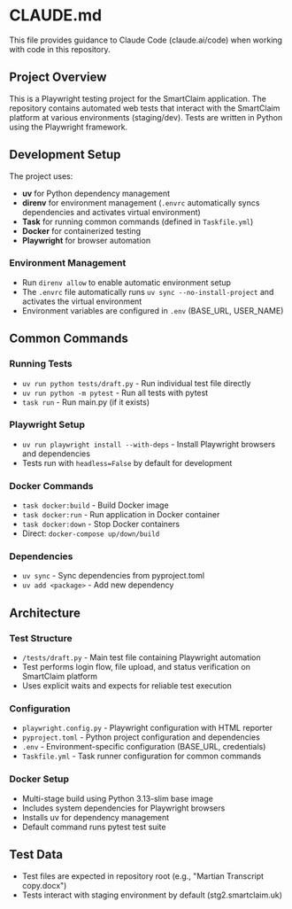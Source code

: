 # CLAUDE.md

This file provides guidance to Claude Code (claude.ai/code) when working with code in this repository.

## Project Overview

This is a Playwright testing project for the SmartClaim application. The repository contains automated web tests that interact with the SmartClaim platform at various environments (staging/dev). Tests are written in Python using the Playwright framework.

## Development Setup

The project uses:
- **uv** for Python dependency management 
- **direnv** for environment management (`.envrc` automatically syncs dependencies and activates virtual environment)
- **Task** for running common commands (defined in `Taskfile.yml`)
- **Docker** for containerized testing
- **Playwright** for browser automation

### Environment Management
- Run `direnv allow` to enable automatic environment setup
- The `.envrc` file automatically runs `uv sync --no-install-project` and activates the virtual environment
- Environment variables are configured in `.env` (BASE_URL, USER_NAME)

## Common Commands

### Running Tests
- `uv run python tests/draft.py` - Run individual test file directly
- `uv run python -m pytest` - Run all tests with pytest
- `task run` - Run main.py (if it exists)

### Playwright Setup
- `uv run playwright install --with-deps` - Install Playwright browsers and dependencies
- Tests run with `headless=False` by default for development

### Docker Commands
- `task docker:build` - Build Docker image
- `task docker:run` - Run application in Docker container  
- `task docker:down` - Stop Docker containers
- Direct: `docker-compose up/down/build`

### Dependencies
- `uv sync` - Sync dependencies from pyproject.toml
- `uv add <package>` - Add new dependency

## Architecture

### Test Structure
- `/tests/draft.py` - Main test file containing Playwright automation
- Test performs login flow, file upload, and status verification on SmartClaim platform
- Uses explicit waits and expects for reliable test execution

### Configuration
- `playwright.config.py` - Playwright configuration with HTML reporter
- `pyproject.toml` - Python project configuration and dependencies
- `.env` - Environment-specific configuration (BASE_URL, credentials)
- `Taskfile.yml` - Task runner configuration for common commands

### Docker Setup
- Multi-stage build using Python 3.13-slim base image
- Includes system dependencies for Playwright browsers
- Installs uv for dependency management
- Default command runs pytest test suite

## Test Data
- Test files are expected in repository root (e.g., "Martian Transcript copy.docx")
- Tests interact with staging environment by default (stg2.smartclaim.uk)